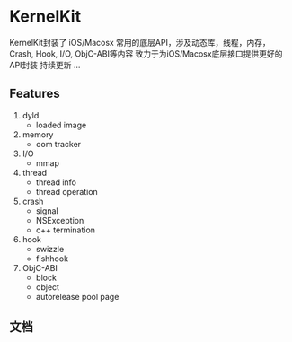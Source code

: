 # KernelKit
KernelKit封装了 iOS/Macosx 常用的底层API，涉及动态库，线程，内存，Crash, Hook, I/O, ObjC-ABI等内容
致力于为iOS/Macosx底层接口提供更好的API封装
持续更新 ...

## Features
1. dyld
    * loaded image
2. memory
    * oom tracker
3. I/O
    * mmap
4. thread
    * thread info 
    * thread operation
5. crash
    * signal
    * NSException
    * c++ termination
6. hook
    * swizzle
    * fishhook
7. ObjC-ABI
    * block
    * object
    * autorelease pool page

## 文档

